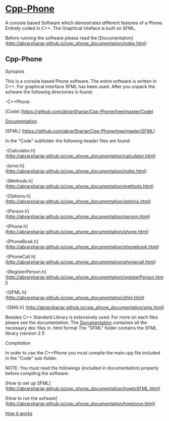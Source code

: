 # [Cpp-Phone](http://abrarshariar.github.io/Cpp-Phone/)
A console based Software which demostrates different features of a Phone.  Entirely coded in C++. The Graphical inteface is built on SFML. 

Before running the software please read the [Documentation] (http://abrarshariar.github.io/cpp_phone_documentation/index.html)

Cpp-Phone
------------------------

*Synopsis*

This is a console based Phone software. The entire software is written in C++. For graphical interface SFML has been used. After you unpack the sofware the following directories is found:

-C++Phone

[Code] (https://github.com/abrarShariar/Cpp-Phone/tree/master/Code)
	
[Documentation](http://abrarshariar.github.io/cpp_phone_documentation/)
	
[SFML] (https://github.com/abrarShariar/Cpp-Phone/tree/master/SFML)
	

In the "Code" subfolder the following header files are found:

-[Calculator.h] (http://abrarshariar.github.io/cpp_phone_documentation/calculator.html)

-[error.h] (http://abrarshariar.github.io/cpp_phone_documentation/index.html)

-[Methods.h] (http://abrarshariar.github.io/cpp_phone_documentation/methods.html)

-[Options.h] (http://abrarshariar.github.io/cpp_phone_documentation/options.html)

-[Person.h] (http://abrarshariar.github.io/cpp_phone_documentation/person.html)

-[Phone.h] (http://abrarshariar.github.io/cpp_phone_documentation/phone.html)

-[PhoneBook.h] (http://abrarshariar.github.io/cpp_phone_documentation/phonebook.html)

-[PhoneCall.h] (http://abrarshariar.github.io/cpp_phone_documentation/phonecall.html)

-[RegisterPerson.h] (http://abrarshariar.github.io/cpp_phone_documentation/registerPerson.html)

-[SFML.h] (http://abrarshariar.github.io/cpp_phone_documentation/sfml.html)

-[SMS.h] (http://abrarshariar.github.io/cpp_phone_documentation/sms.html)


Besides C++ Standard Library is extensively used. For more on each files please see the documentation.
The [Documentation](http://abrarshariar.github.io/cpp_phone_documentation/)  containes all the necessary doc files in .html format
The "SFML" folder contains the SFML library (version 2.1)


*Compilation*

In order to use the C++Phone you must compile the main.cpp file included in the "Code" sub-folder. 

NOTE: You must read the followings (included in documentation) properly before compiling the software:

[How to set up SFML] (http://abrarshariar.github.io/cpp_phone_documentation/howtoSFML.html)
 
[How to run the sofware] (http://abrarshariar.github.io/cpp_phone_documentation/howtorun.html)
	
[How it works](http://abrarshariar.github.io/cpp_phone_documentation/howitworks.html)
	





